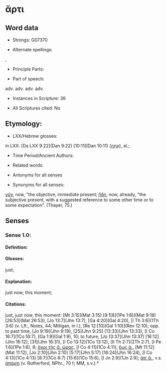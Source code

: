 # ἄρτι

<!-- Status: S2=NeedsEdits -->
<!-- Lexica used for edits:   -->

## Word data

* Strongs: G07370

* Alternate spellings:

,

* Principle Parts: 


* Part of speech: 

adv.
adv.
adv.
adv.

* Instances in Scripture: 36

* All Scriptures cited: No

## Etymology: 


* LXX/Hebrew glosses: 

in LXX: [Da LXX 9:22](Dan 9:22) [10:11](Dan 10:11) ([עַתָּה](//en-uhl/H6258)), al.;

* Time Period/Ancient Authors: 


* Related words: 

* Antonyms for all senses

* Synonyms for all senses: 

 [νῦν](../G35680/01.md), now, "the objective, immediate present; [ἤδη](../G22350/01.md), now, already, "the subjective present, with a suggested reference to some other time or to some expectation". (Thayer, 75.)

## Senses 


### Sense  1.0: 

#### Definition: 

#### Glosses: 

just; 

#### Explanation: 

just now; 
this moment; 

#### Citations: 

just, just now, this moment: [Mt 3:15](Mat 3:15) [9:1[8](1Pe 1:8)](Mat 9:18) [26:53](Mat 26:53), [Jo 13:7](Jhn 13:7), [Ga 4:20](Gal 4:20), [I Th 3:6](1Th 3:6) (v. Lft., Notes, 44; Milligan, in l.), [Re 12:[10](Gal 1:10)](Rev 12:10); opp. to past time, [Jo 9:19](Jhn 9:19), [25](Jhn 9:25) [13:33](Jhn 13:33), [I Co 16:7](1Co 16:7), [Ga 1:9](Gal 1:9), 10; to future, [Jo 13:37](Jhn 13:37) [16:12](Jhn 16:12), [31](Jhn 16:31), [I Co 13:12](1Co 13:12), [II Th 2:7](2Th 2:7), [I Pe 1:6](1Pe 1:6), 8; [ἄχρι τῆς ἄ. ὥρας](), [I Co 4:11](1Co 4:11); [ἕως ἄ.](), [Mt 11:12](Mat 11:12), [Jo 2:10](Jhn 2:10) [5:17](Jhn 5:17) [16:24](Jhn 16:24), [I Co 4:13](1Co 4:13) [8:7](1Co 8:7) [15:6](1Co 15:6), [I Jn 2:9](1Jn 2:9); [ἀπ᾽ ἄ.](), v.s. [ἀπάρτι]() (v. Rutherford, NPhr., 70 f; MM, s.v.).†
